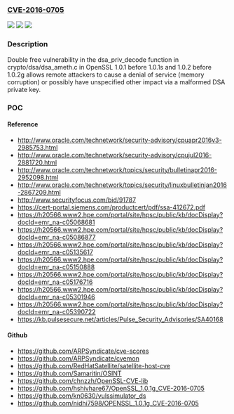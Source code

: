 ### [CVE-2016-0705](https://cve.mitre.org/cgi-bin/cvename.cgi?name=CVE-2016-0705)
![](https://img.shields.io/static/v1?label=Product&message=n%2Fa&color=blue)
![](https://img.shields.io/static/v1?label=Version&message=n%2Fa&color=blue)
![](https://img.shields.io/static/v1?label=Vulnerability&message=n%2Fa&color=brighgreen)

### Description

Double free vulnerability in the dsa_priv_decode function in crypto/dsa/dsa_ameth.c in OpenSSL 1.0.1 before 1.0.1s and 1.0.2 before 1.0.2g allows remote attackers to cause a denial of service (memory corruption) or possibly have unspecified other impact via a malformed DSA private key.

### POC

#### Reference
- http://www.oracle.com/technetwork/security-advisory/cpuapr2016v3-2985753.html
- http://www.oracle.com/technetwork/security-advisory/cpujul2016-2881720.html
- http://www.oracle.com/technetwork/topics/security/bulletinapr2016-2952098.html
- http://www.oracle.com/technetwork/topics/security/linuxbulletinjan2016-2867209.html
- http://www.securityfocus.com/bid/91787
- https://cert-portal.siemens.com/productcert/pdf/ssa-412672.pdf
- https://h20566.www2.hpe.com/portal/site/hpsc/public/kb/docDisplay?docId=emr_na-c05068681
- https://h20566.www2.hpe.com/portal/site/hpsc/public/kb/docDisplay?docId=emr_na-c05086877
- https://h20566.www2.hpe.com/portal/site/hpsc/public/kb/docDisplay?docId=emr_na-c05135617
- https://h20566.www2.hpe.com/portal/site/hpsc/public/kb/docDisplay?docId=emr_na-c05150888
- https://h20566.www2.hpe.com/portal/site/hpsc/public/kb/docDisplay?docId=emr_na-c05176716
- https://h20566.www2.hpe.com/portal/site/hpsc/public/kb/docDisplay?docId=emr_na-c05301946
- https://h20566.www2.hpe.com/portal/site/hpsc/public/kb/docDisplay?docId=emr_na-c05390722
- https://kb.pulsesecure.net/articles/Pulse_Security_Advisories/SA40168

#### Github
- https://github.com/ARPSyndicate/cve-scores
- https://github.com/ARPSyndicate/cvemon
- https://github.com/RedHatSatellite/satellite-host-cve
- https://github.com/Samaritin/OSINT
- https://github.com/chnzzh/OpenSSL-CVE-lib
- https://github.com/hshivhare67/OpenSSL_1.0.1g_CVE-2016-0705
- https://github.com/kn0630/vulssimulator_ds
- https://github.com/nidhi7598/OPENSSL_1.0.1g_CVE-2016-0705

